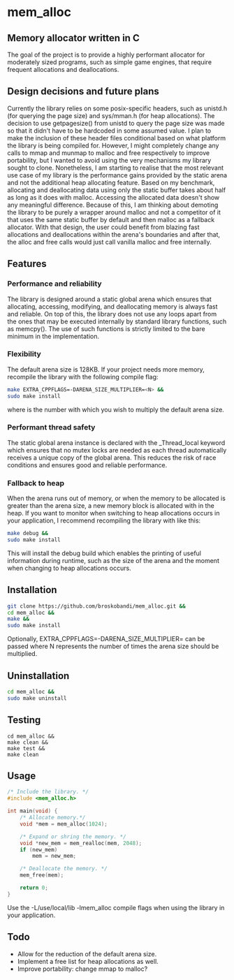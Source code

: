 # mem_alloc
## Memory allocator written in C
The goal of the project is to provide a highly performant allocator for 
moderately sized programs, such as simple game engines, that require frequent
allocations and deallocations. 
## Design decisions and future plans
Currently the library relies on some posix-specific headers, such as
unistd.h (for querying the page size) and sys/mman.h (for heap allocations).
The decision to use getpagesize() from unistd to query the page size was 
made so that it didn't have to be hardcoded in some assumed value. I plan
to make the inclusion of these header files conditional based on what platform 
the library is being compiled for. However, I might completely change any
calls to mmap and munmap to malloc and free respectively to improve
portability, but I wanted to avoid using the very mechanisms my library
sought to clone. Nonetheless, I am starting to realise that the most relevant
use case of my library is the performance gains provided by the static arena
and not the additional heap allocating feature. Based on my benchmark,
allocating and deallocating data using only the static buffer takes about
half as long as it does with malloc. Accessing the allocated data doesn't
show any meaningful difference. Because of this, I am thinking about demoting 
 the library to be purely a wrapper around malloc and not a competitor of it 
 that uses the same static buffer by default and then malloc as a fallback 
 allocator. With that design, the user could benefit from blazing fast 
 allocations and deallocations within the arena's boundaries and after that,
 the alloc and free calls would just call vanilla malloc and free internally.
## Features
### Performance and reliability
The library is designed around a static global arena which ensures that 
allocating, accessing, modifying, and deallocating memory is always fast 
and reliable. On top of this, the library does not use any loops apart from
the ones that may be executed internally by standard library functions, such
as memcpy(). The use of such functions is strictly limited to the bare
minimum in the implementation.
### Flexibility
The default arena size is 128KB. If your project needs more memory, recompile
the library with the following compile flag:
```bash
make EXTRA_CPPFLAGS=-DARENA_SIZE_MULTIPLIER=<N> &&
sudo make install
```
where <N> is the number with which you wish to multiply the default arena
size. 
### Performant thread safety
The static global arena instance is declared with the _Thread_local keyword
which ensures that no mutex locks are needed as each thread automatically 
receives a unique copy of the global arena. This reduces the risk of race
conditions and ensures good and reliable performance.
### Fallback to heap
When the arena runs out of memory, or when the memory to be allocated is
greater than the arena size, a new memory block is allocated with in the heap.
If you want to monitor when switching to heap allocations occurs in your 
application, I recommend recompiling the library with like this:
```bash
make debug &&
sudo make install
```
This will install the debug build which enables the printing of useful 
information during runtime, such as the size of the arena and the moment
when changing to heap allocations occurs.
## Installation
```bash
git clone https://github.com/broskobandi/mem_alloc.git &&
cd mem_alloc &&
make &&
sudo make install
```
Optionally, EXTRA_CPPFLAGS=-DARENA_SIZE_MULTIPLIER=<N> can be passed 
where N represents the number of times the arena size should be multiplied.
## Uninstallation
```bash
cd mem_alloc &&
sudo make uninstall
```
## Testing
```
cd mem_alloc &&
make clean &&
make test &&
make clean
```
## Usage
```c
/* Include the library. */
#include <mem_alloc.h>

int main(void) {
	/* Allocate memory.*/
	void *mem = mem_alloc(1024);

	/* Expand or shring the memory. */
	void *new_mem = mem_realloc(mem, 2048);
	if (new_mem)
		mem = new_mem;

	/* Deallocate the memory. */
	mem_free(mem);

	return 0;
}
```
Use the -L/use/local/lib -lmem_alloc compile flags when using the library 
in your application.
## Todo
- Allow for the reduction of the default arena size.
- Implement a free list for heap allocations as well.
- Improve portability: change mmap to malloc?
